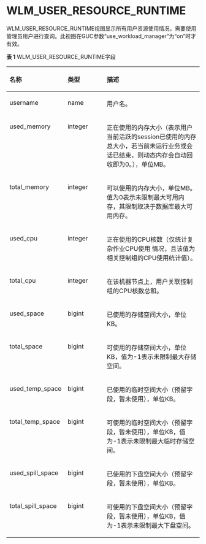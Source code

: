 # WLM\_USER\_RESOURCE\_RUNTIME<a name="ZH-CN_TOPIC_0245374858"></a>

WLM\_USER\_RESOURCE\_RUNTIME视图显示所有用户资源使用情况，需要使用管理员用户进行查询。此视图在GUC参数“use\_workload\_manager”为“on”时才有效。

**表 1**  WLM\_USER\_RESOURCE\_RUNTIME字段

<a name="zh-cn_topic_0237122754_zh-cn_topic_0059778356_t11b74f8fb7cd4bd8b53f72d8a89440c9"></a>
<table><thead align="left"><tr id="zh-cn_topic_0237122754_zh-cn_topic_0059778356_r5842d7f7603e497cb22101dfea845472"><th class="cellrowborder" valign="top" width="24.39%" id="mcps1.2.4.1.1"><p id="zh-cn_topic_0237122754_zh-cn_topic_0059778356_afad13ad0a32a4f00a617cdc00226c80b"><a name="zh-cn_topic_0237122754_zh-cn_topic_0059778356_afad13ad0a32a4f00a617cdc00226c80b"></a><a name="zh-cn_topic_0237122754_zh-cn_topic_0059778356_afad13ad0a32a4f00a617cdc00226c80b"></a>名称</p>
</th>
<th class="cellrowborder" valign="top" width="21.16%" id="mcps1.2.4.1.2"><p id="zh-cn_topic_0237122754_zh-cn_topic_0059778356_abf389d4d152b452d832a966b9c967aec"><a name="zh-cn_topic_0237122754_zh-cn_topic_0059778356_abf389d4d152b452d832a966b9c967aec"></a><a name="zh-cn_topic_0237122754_zh-cn_topic_0059778356_abf389d4d152b452d832a966b9c967aec"></a>类型</p>
</th>
<th class="cellrowborder" valign="top" width="54.449999999999996%" id="mcps1.2.4.1.3"><p id="zh-cn_topic_0237122754_zh-cn_topic_0059778356_aad914caab8464d5fb8e871ea9f9db721"><a name="zh-cn_topic_0237122754_zh-cn_topic_0059778356_aad914caab8464d5fb8e871ea9f9db721"></a><a name="zh-cn_topic_0237122754_zh-cn_topic_0059778356_aad914caab8464d5fb8e871ea9f9db721"></a>描述</p>
</th>
</tr>
</thead>
<tbody><tr id="zh-cn_topic_0237122754_zh-cn_topic_0059778356_r3fa5c62a2b324f449e54f1c1a7df2de8"><td class="cellrowborder" valign="top" width="24.39%" headers="mcps1.2.4.1.1 "><p id="zh-cn_topic_0237122754_p10103102071217"><a name="zh-cn_topic_0237122754_p10103102071217"></a><a name="zh-cn_topic_0237122754_p10103102071217"></a>username</p>
</td>
<td class="cellrowborder" valign="top" width="21.16%" headers="mcps1.2.4.1.2 "><p id="zh-cn_topic_0237122754_p04241417123"><a name="zh-cn_topic_0237122754_p04241417123"></a><a name="zh-cn_topic_0237122754_p04241417123"></a>name</p>
</td>
<td class="cellrowborder" valign="top" width="54.449999999999996%" headers="mcps1.2.4.1.3 "><p id="zh-cn_topic_0237122754_p639181441214"><a name="zh-cn_topic_0237122754_p639181441214"></a><a name="zh-cn_topic_0237122754_p639181441214"></a>用户名。</p>
</td>
</tr>
<tr id="zh-cn_topic_0237122754_zh-cn_topic_0059778356_rf38881ac52a945d6944ba0502b0e83c4"><td class="cellrowborder" valign="top" width="24.39%" headers="mcps1.2.4.1.1 "><p id="zh-cn_topic_0237122754_p1110652110121"><a name="zh-cn_topic_0237122754_p1110652110121"></a><a name="zh-cn_topic_0237122754_p1110652110121"></a>used_memory</p>
</td>
<td class="cellrowborder" valign="top" width="21.16%" headers="mcps1.2.4.1.2 "><p id="zh-cn_topic_0237122754_p193412140122"><a name="zh-cn_topic_0237122754_p193412140122"></a><a name="zh-cn_topic_0237122754_p193412140122"></a>integer</p>
</td>
<td class="cellrowborder" valign="top" width="54.449999999999996%" headers="mcps1.2.4.1.3 "><p id="zh-cn_topic_0237122754_p1230151411213"><a name="zh-cn_topic_0237122754_p1230151411213"></a><a name="zh-cn_topic_0237122754_p1230151411213"></a>正在使用的内存大小（表示用户当前活跃的session已使用的内存总大小，若当前未运行业务或会话已结束，则动态内存会自动回收即为0。），单位MB。</p>
</td>
</tr>
<tr id="zh-cn_topic_0237122754_zh-cn_topic_0059778356_rdeb045b57c5440c6876aa5e1fddf3793"><td class="cellrowborder" valign="top" width="24.39%" headers="mcps1.2.4.1.1 "><p id="zh-cn_topic_0237122754_p1275719218122"><a name="zh-cn_topic_0237122754_p1275719218122"></a><a name="zh-cn_topic_0237122754_p1275719218122"></a>total_memory</p>
</td>
<td class="cellrowborder" valign="top" width="21.16%" headers="mcps1.2.4.1.2 "><p id="zh-cn_topic_0237122754_p226191461218"><a name="zh-cn_topic_0237122754_p226191461218"></a><a name="zh-cn_topic_0237122754_p226191461218"></a>integer</p>
</td>
<td class="cellrowborder" valign="top" width="54.449999999999996%" headers="mcps1.2.4.1.3 "><p id="zh-cn_topic_0237122754_p62251431218"><a name="zh-cn_topic_0237122754_p62251431218"></a><a name="zh-cn_topic_0237122754_p62251431218"></a>可以使用的内存大小，单位MB。值为0表示未限制最大可用内存，其限制取决于数据库最大可用内存。</p>
</td>
</tr>
<tr id="zh-cn_topic_0237122754_row0970538191711"><td class="cellrowborder" valign="top" width="24.39%" headers="mcps1.2.4.1.1 "><p id="zh-cn_topic_0237122754_p9971538191717"><a name="zh-cn_topic_0237122754_p9971538191717"></a><a name="zh-cn_topic_0237122754_p9971538191717"></a>used_cpu</p>
</td>
<td class="cellrowborder" valign="top" width="21.16%" headers="mcps1.2.4.1.2 "><p id="zh-cn_topic_0237122754_p797217389175"><a name="zh-cn_topic_0237122754_p797217389175"></a><a name="zh-cn_topic_0237122754_p797217389175"></a>integer</p>
</td>
<td class="cellrowborder" valign="top" width="54.449999999999996%" headers="mcps1.2.4.1.3 "><p id="zh-cn_topic_0237122754_p397263812176"><a name="zh-cn_topic_0237122754_p397263812176"></a><a name="zh-cn_topic_0237122754_p397263812176"></a>正在使用的CPU核数（仅统计复杂作业CPU使用 情况，且该值为相关控制组的CPU使用统计值）。</p>
</td>
</tr>
<tr id="zh-cn_topic_0237122754_row64614276180"><td class="cellrowborder" valign="top" width="24.39%" headers="mcps1.2.4.1.1 "><p id="zh-cn_topic_0237122754_p12894125171811"><a name="zh-cn_topic_0237122754_p12894125171811"></a><a name="zh-cn_topic_0237122754_p12894125171811"></a>total_cpu</p>
</td>
<td class="cellrowborder" valign="top" width="21.16%" headers="mcps1.2.4.1.2 "><p id="zh-cn_topic_0237122754_p10894225181817"><a name="zh-cn_topic_0237122754_p10894225181817"></a><a name="zh-cn_topic_0237122754_p10894225181817"></a>integer</p>
</td>
<td class="cellrowborder" valign="top" width="54.449999999999996%" headers="mcps1.2.4.1.3 "><p id="zh-cn_topic_0237122754_p188951125151817"><a name="zh-cn_topic_0237122754_p188951125151817"></a><a name="zh-cn_topic_0237122754_p188951125151817"></a>在该机器节点上，用户关联控制组的CPU核数总和。</p>
</td>
</tr>
<tr id="zh-cn_topic_0237122754_row10451327201810"><td class="cellrowborder" valign="top" width="24.39%" headers="mcps1.2.4.1.1 "><p id="zh-cn_topic_0237122754_p1689592518180"><a name="zh-cn_topic_0237122754_p1689592518180"></a><a name="zh-cn_topic_0237122754_p1689592518180"></a>used_space</p>
</td>
<td class="cellrowborder" valign="top" width="21.16%" headers="mcps1.2.4.1.2 "><p id="zh-cn_topic_0237122754_p12895425161810"><a name="zh-cn_topic_0237122754_p12895425161810"></a><a name="zh-cn_topic_0237122754_p12895425161810"></a>bigint</p>
</td>
<td class="cellrowborder" valign="top" width="54.449999999999996%" headers="mcps1.2.4.1.3 "><p id="zh-cn_topic_0237122754_p489502517187"><a name="zh-cn_topic_0237122754_p489502517187"></a><a name="zh-cn_topic_0237122754_p489502517187"></a>已使用的存储空间大小，单位KB。</p>
</td>
</tr>
<tr id="zh-cn_topic_0237122754_row134412731818"><td class="cellrowborder" valign="top" width="24.39%" headers="mcps1.2.4.1.1 "><p id="zh-cn_topic_0237122754_p1089592520188"><a name="zh-cn_topic_0237122754_p1089592520188"></a><a name="zh-cn_topic_0237122754_p1089592520188"></a>total_space</p>
</td>
<td class="cellrowborder" valign="top" width="21.16%" headers="mcps1.2.4.1.2 "><p id="zh-cn_topic_0237122754_p14895192581819"><a name="zh-cn_topic_0237122754_p14895192581819"></a><a name="zh-cn_topic_0237122754_p14895192581819"></a>bigint</p>
</td>
<td class="cellrowborder" valign="top" width="54.449999999999996%" headers="mcps1.2.4.1.3 "><p id="zh-cn_topic_0237122754_p13895112513181"><a name="zh-cn_topic_0237122754_p13895112513181"></a><a name="zh-cn_topic_0237122754_p13895112513181"></a>可使用的存储空间大小，单位KB，值为-1表示未限制最大存储空间。</p>
</td>
</tr>
<tr id="zh-cn_topic_0237122754_row366033117515"><td class="cellrowborder" valign="top" width="24.39%" headers="mcps1.2.4.1.1 "><p id="zh-cn_topic_0237122754_p126615311854"><a name="zh-cn_topic_0237122754_p126615311854"></a><a name="zh-cn_topic_0237122754_p126615311854"></a>used_temp_space</p>
</td>
<td class="cellrowborder" valign="top" width="21.16%" headers="mcps1.2.4.1.2 "><p id="zh-cn_topic_0237122754_p266113118514"><a name="zh-cn_topic_0237122754_p266113118514"></a><a name="zh-cn_topic_0237122754_p266113118514"></a>bigint</p>
</td>
<td class="cellrowborder" valign="top" width="54.449999999999996%" headers="mcps1.2.4.1.3 "><p id="zh-cn_topic_0237122754_p1618419541472"><a name="zh-cn_topic_0237122754_p1618419541472"></a><a name="zh-cn_topic_0237122754_p1618419541472"></a>已使用的临时空间大小（预留字段，暂未使用），单位KB。</p>
</td>
</tr>
<tr id="zh-cn_topic_0237122754_row197631736455"><td class="cellrowborder" valign="top" width="24.39%" headers="mcps1.2.4.1.1 "><p id="zh-cn_topic_0237122754_p147630366520"><a name="zh-cn_topic_0237122754_p147630366520"></a><a name="zh-cn_topic_0237122754_p147630366520"></a>total_temp_space</p>
</td>
<td class="cellrowborder" valign="top" width="21.16%" headers="mcps1.2.4.1.2 "><p id="zh-cn_topic_0237122754_p17636361954"><a name="zh-cn_topic_0237122754_p17636361954"></a><a name="zh-cn_topic_0237122754_p17636361954"></a>bigint</p>
</td>
<td class="cellrowborder" valign="top" width="54.449999999999996%" headers="mcps1.2.4.1.3 "><p id="zh-cn_topic_0237122754_p4662418811"><a name="zh-cn_topic_0237122754_p4662418811"></a><a name="zh-cn_topic_0237122754_p4662418811"></a>可使用的临时空间大小（预留字段，暂未使用），单位KB，值为-1表示未限制最大临时存储空间。</p>
</td>
</tr>
<tr id="zh-cn_topic_0237122754_row158024426515"><td class="cellrowborder" valign="top" width="24.39%" headers="mcps1.2.4.1.1 "><p id="zh-cn_topic_0237122754_p38038421450"><a name="zh-cn_topic_0237122754_p38038421450"></a><a name="zh-cn_topic_0237122754_p38038421450"></a>used_spill_space</p>
</td>
<td class="cellrowborder" valign="top" width="21.16%" headers="mcps1.2.4.1.2 "><p id="zh-cn_topic_0237122754_p208031342653"><a name="zh-cn_topic_0237122754_p208031342653"></a><a name="zh-cn_topic_0237122754_p208031342653"></a>bigint</p>
</td>
<td class="cellrowborder" valign="top" width="54.449999999999996%" headers="mcps1.2.4.1.3 "><p id="zh-cn_topic_0237122754_p16491541192818"><a name="zh-cn_topic_0237122754_p16491541192818"></a><a name="zh-cn_topic_0237122754_p16491541192818"></a>已使用的下盘空间大小（预留字段，暂未使用），单位KB。</p>
</td>
</tr>
<tr id="zh-cn_topic_0237122754_row151641471652"><td class="cellrowborder" valign="top" width="24.39%" headers="mcps1.2.4.1.1 "><p id="zh-cn_topic_0237122754_p416464713516"><a name="zh-cn_topic_0237122754_p416464713516"></a><a name="zh-cn_topic_0237122754_p416464713516"></a>total_spill_space</p>
</td>
<td class="cellrowborder" valign="top" width="21.16%" headers="mcps1.2.4.1.2 "><p id="zh-cn_topic_0237122754_p19164047150"><a name="zh-cn_topic_0237122754_p19164047150"></a><a name="zh-cn_topic_0237122754_p19164047150"></a>bigint</p>
</td>
<td class="cellrowborder" valign="top" width="54.449999999999996%" headers="mcps1.2.4.1.3 "><p id="zh-cn_topic_0237122754_p95452026810"><a name="zh-cn_topic_0237122754_p95452026810"></a><a name="zh-cn_topic_0237122754_p95452026810"></a>可使用的下盘空间大小（预留字段，暂未使用），单位KB，值为-1表示未限制最大下盘空间。</p>
</td>
</tr>
</tbody>
</table>

